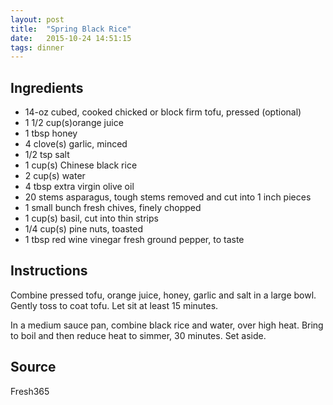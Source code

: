 ```yaml
---
layout: post
title:  "Spring Black Rice"
date:   2015-10-24 14:51:15
tags: dinner
---
```


Ingredients
-----------
- 14-oz cubed, cooked chicked or block firm tofu, pressed (optional)
- 1 1/2 cup(s)orange juice
- 1 tbsp honey
- 4 clove(s) garlic, minced
- 1/2 tsp salt
- 1 cup(s) Chinese black rice
- 2 cup(s) water
- 4 tbsp extra virgin olive oil
- 20 stems asparagus, tough stems removed and cut into 1 inch pieces
- 1 small bunch fresh chives, finely chopped
- 1 cup(s) basil, cut into thin strips
- 1/4 cup(s) pine nuts, toasted
- 1 tbsp red wine vinegar fresh ground pepper, to taste

Instructions
------------
Combine pressed tofu, orange juice, honey, garlic and salt in a large bowl.
Gently toss to coat tofu. Let sit at least 15 minutes. 

In a medium sauce pan, combine black rice and water, over high heat. Bring to
boil and then reduce heat to simmer, 30 minutes. Set aside.

Source
------
Fresh365

